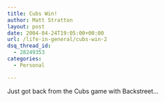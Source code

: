 ```yaml
---
title: Cubs Win!
author: Matt Stratton
layout: post
date: 2004-04-24T19:05:00+00:00
url: /life-in-general/cubs-win-2
dsq_thread_id:
  - 28249353
categories:
  - Personal

---
```

Just got back from the Cubs game with Backstreet&#8230;